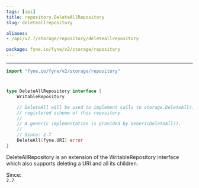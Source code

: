 ```yaml
---
tags: [api]
title: repository.DeleteAllRepository
slug: deleteallrepository

aliases:
- /api/v2.7/storage/repository/deleteallrepository

package: fyne.io/fyne/v2/storage/repository
---
```



---
```go
import "fyne.io/fyne/v2/storage/repository"
```

#

###

```go
type DeleteAllRepository interface {
	WritableRepository

	// DeleteAll will be used to implement calls to storage.DeleteAll() for the
	// registered scheme of this repository.
	//
	// A generic implementation is provided by GenericDeleteAll().
	//
	// Since: 2.7
	DeleteAll(fyne.URI) error
}
```

DeleteAllRepository is an extension of the WritableRepository interface which also supports deleting a URI and all its children.


<div class="since">Since: <code>
2.7</code></div>
